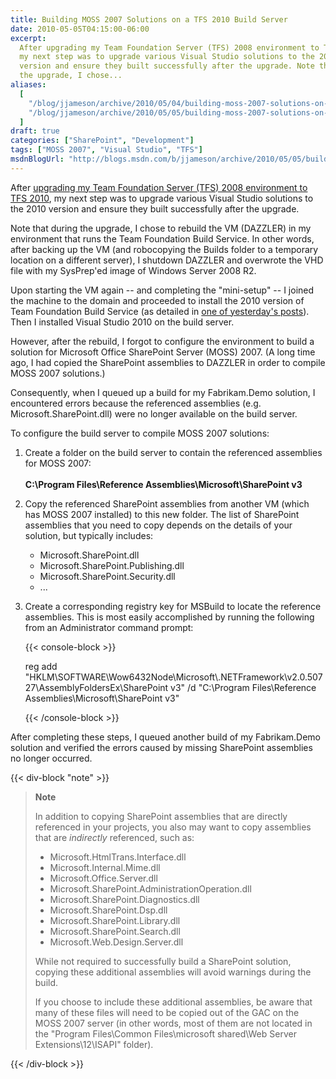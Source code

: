 ```yaml
---
title: Building MOSS 2007 Solutions on a TFS 2010 Build Server
date: 2010-05-05T04:15:00-06:00
excerpt:
  After upgrading my Team Foundation Server (TFS) 2008 environment to TFS 2010 ,
  my next step was to upgrade various Visual Studio solutions to the 2010
  version and ensure they built successfully after the upgrade. Note that during
  the upgrade, I chose...
aliases:
  [
    "/blog/jjameson/archive/2010/05/04/building-moss-2007-solutions-on-a-tfs-2010-build-server.aspx",
    "/blog/jjameson/archive/2010/05/05/building-moss-2007-solutions-on-a-tfs-2010-build-server.aspx",
  ]
draft: true
categories: ["SharePoint", "Development"]
tags: ["MOSS 2007", "Visual Studio", "TFS"]
msdnBlogUrl: "http://blogs.msdn.com/b/jjameson/archive/2010/05/05/building-moss-2007-solutions-on-a-tfs-2010-build-server.aspx"
---
```


After
[upgrading my Team Foundation Server (TFS) 2008 environment to TFS 2010](/blog/jjameson/2010/05/04/upgrade-team-foundation-server-2008-to-tfs-2010-and-sharepoint-server-2010-overview),
my next step was to upgrade various Visual Studio solutions to the 2010 version
and ensure they built successfully after the upgrade.

Note that during the upgrade, I chose to rebuild the VM (DAZZLER) in my
environment that runs the Team Foundation Build Service. In other words, after
backing up the VM (and robocopying the Builds folder to a temporary location on
a different server), I shutdown DAZZLER and overwrote the VHD file with my
SysPrep'ed image of Windows Server 2008 R2.

Upon starting the VM again -- and completing the "mini-setup" -- I joined the
machine to the domain and proceeded to install the 2010 version of Team
Foundation Build Service (as detailed in
[one of yesterday's posts](/blog/jjameson/2010/05/04/upgrade-team-foundation-server-2008-to-tfs-2010-and-sharepoint-server-2010)).
Then I installed Visual Studio 2010 on the build server.

However, after the rebuild, I forgot to configure the environment to build a
solution for Microsoft Office SharePoint Server (MOSS) 2007. (A long time ago, I
had copied the SharePoint assemblies to DAZZLER in order to compile MOSS 2007
solutions.)

Consequently, when I queued up a build for my Fabrikam.Demo solution, I
encountered errors because the referenced assemblies (e.g.
Microsoft.SharePoint.dll) were no longer available on the build server.

To configure the build server to compile MOSS 2007 solutions:

1. Create a folder on the build server to contain the referenced assemblies for
   MOSS 2007:\
   \
   **C:\Program Files\Reference Assemblies\Microsoft\SharePoint v3**
1. Copy the referenced SharePoint assemblies from another VM (which has MOSS
   2007 installed) to this new folder. The list of SharePoint assemblies that
   you need to copy depends on the details of your solution, but typically
   includes:

   - Microsoft.SharePoint.dll
   - Microsoft.SharePoint.Publishing.dll
   - Microsoft.SharePoint.Security.dll
   - ...
1. Create a corresponding registry key for MSBuild to locate the reference
   assemblies. This is most easily accomplished by running the following from an
   Administrator command prompt:

   {{< console-block >}}

   reg add
   "HKLM\SOFTWARE\Wow6432Node\Microsoft\\.NETFramework\v2.0.50727\AssemblyFoldersEx\SharePoint
   v3" /d "C:\Program Files\Reference Assemblies\Microsoft\SharePoint v3"

   {{< /console-block >}}

After completing these steps, I queued another build of my Fabrikam.Demo
solution and verified the errors caused by missing SharePoint assemblies no
longer occurred.

{{< div-block "note" >}}

> **Note**
>
> In addition to copying SharePoint assemblies that are directly referenced in
> your projects, you also may want to copy assemblies that are _indirectly_
> referenced, such as:
>
> - Microsoft.HtmlTrans.Interface.dll
> - Microsoft.Internal.Mime.dll
> - Microsoft.Office.Server.dll
> - Microsoft.SharePoint.AdministrationOperation.dll
> - Microsoft.SharePoint.Diagnostics.dll
> - Microsoft.SharePoint.Dsp.dll
> - Microsoft.SharePoint.Library.dll
> - Microsoft.SharePoint.Search.dll
> - Microsoft.Web.Design.Server.dll
>
> While not required to successfully build a SharePoint solution, copying these
> additional assemblies will avoid warnings during the build.
>
> If you choose to include these additional assemblies, be aware that many of
> these files will need to be copied out of the GAC on the MOSS 2007 server (in
> other words, most of them are not located in the "Program Files\Common
> Files\microsoft shared\Web Server Extensions\12\ISAPI" folder).

{{< /div-block >}}
